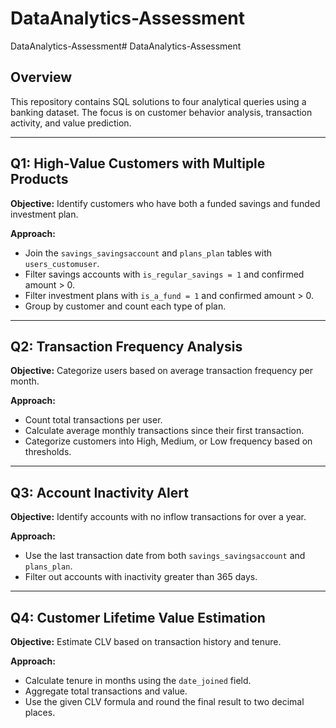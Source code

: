 # DataAnalytics-Assessment
DataAnalytics-Assessment# DataAnalytics-Assessment

## Overview

This repository contains SQL solutions to four analytical queries using a banking dataset. The focus is on customer behavior analysis, transaction activity, and value prediction.

---

## Q1: High-Value Customers with Multiple Products

**Objective:** Identify customers who have both a funded savings and funded investment plan.

**Approach:**
- Join the `savings_savingsaccount` and `plans_plan` tables with `users_customuser`.
- Filter savings accounts with `is_regular_savings = 1` and confirmed amount > 0.
- Filter investment plans with `is_a_fund = 1` and confirmed amount > 0.
- Group by customer and count each type of plan.

---

## Q2: Transaction Frequency Analysis

**Objective:** Categorize users based on average transaction frequency per month.

**Approach:**
- Count total transactions per user.
- Calculate average monthly transactions since their first transaction.
- Categorize customers into High, Medium, or Low frequency based on thresholds.

---

## Q3: Account Inactivity Alert

**Objective:** Identify accounts with no inflow transactions for over a year.

**Approach:**
- Use the last transaction date from both `savings_savingsaccount` and `plans_plan`.
- Filter out accounts with inactivity greater than 365 days.

---

## Q4: Customer Lifetime Value Estimation

**Objective:** Estimate CLV based on transaction history and tenure.

**Approach:**
- Calculate tenure in months using the `date_joined` field.
- Aggregate total transactions and value.
- Use the given CLV formula and round the final result to two decimal places.

